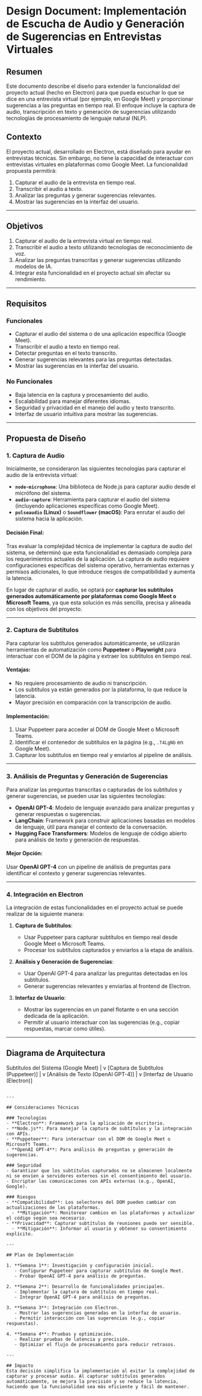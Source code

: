 # Design Document: Implementación de Escucha de Audio y Generación de Sugerencias en Entrevistas Virtuales

## Resumen
Este documento describe el diseño para extender la funcionalidad del proyecto actual (hecho en Electron) para que pueda escuchar lo que se dice en una entrevista virtual (por ejemplo, en Google Meet) y proporcionar sugerencias a las preguntas en tiempo real. El enfoque incluye la captura de audio, transcripción en texto y generación de sugerencias utilizando tecnologías de procesamiento de lenguaje natural (NLP).

## Contexto
El proyecto actual, desarrollado en Electron, está diseñado para ayudar en entrevistas técnicas. Sin embargo, no tiene la capacidad de interactuar con entrevistas virtuales en plataformas como Google Meet. La funcionalidad propuesta permitirá:
1. Capturar el audio de la entrevista en tiempo real.
2. Transcribir el audio a texto.
3. Analizar las preguntas y generar sugerencias relevantes.
4. Mostrar las sugerencias en la interfaz del usuario.

---

## Objetivos
1. Capturar el audio de la entrevista virtual en tiempo real.
2. Transcribir el audio a texto utilizando tecnologías de reconocimiento de voz.
3. Analizar las preguntas transcritas y generar sugerencias utilizando modelos de IA.
4. Integrar esta funcionalidad en el proyecto actual sin afectar su rendimiento.

---

## Requisitos

### Funcionales
- Capturar el audio del sistema o de una aplicación específica (Google Meet).
- Transcribir el audio a texto en tiempo real.
- Detectar preguntas en el texto transcrito.
- Generar sugerencias relevantes para las preguntas detectadas.
- Mostrar las sugerencias en la interfaz del usuario.

### No Funcionales
- Baja latencia en la captura y procesamiento del audio.
- Escalabilidad para manejar diferentes idiomas.
- Seguridad y privacidad en el manejo del audio y texto transcrito.
- Interfaz de usuario intuitiva para mostrar las sugerencias.

---

## Propuesta de Diseño

### 1. Captura de Audio
Inicialmente, se consideraron las siguientes tecnologías para capturar el audio de la entrevista virtual:
- **`node-microphone`**: Una biblioteca de Node.js para capturar audio desde el micrófono del sistema.
- **`audio-capture`**: Herramienta para capturar el audio del sistema (incluyendo aplicaciones específicas como Google Meet).
- **`pulseaudio` (Linux)** o **`Soundflower` (macOS)**: Para enrutar el audio del sistema hacia la aplicación.

#### Decisión Final:
Tras evaluar la complejidad técnica de implementar la captura de audio del sistema, se determinó que esta funcionalidad es demasiado compleja para los requerimientos actuales de la aplicación. La captura de audio requiere configuraciones específicas del sistema operativo, herramientas externas y permisos adicionales, lo que introduce riesgos de compatibilidad y aumenta la latencia.

En lugar de capturar el audio, se optará por **capturar los subtítulos generados automáticamente por plataformas como Google Meet o Microsoft Teams**, ya que esta solución es más sencilla, precisa y alineada con los objetivos del proyecto.

---

### 2. Captura de Subtítulos
Para capturar los subtítulos generados automáticamente, se utilizarán herramientas de automatización como **Puppeteer** o **Playwright** para interactuar con el DOM de la página y extraer los subtítulos en tiempo real.

#### Ventajas:
- No requiere procesamiento de audio ni transcripción.
- Los subtítulos ya están generados por la plataforma, lo que reduce la latencia.
- Mayor precisión en comparación con la transcripción de audio.

#### Implementación:
1. Usar Puppeteer para acceder al DOM de Google Meet o Microsoft Teams.
2. Identificar el contenedor de subtítulos en la página (e.g., `.T4LgNb` en Google Meet).
3. Capturar los subtítulos en tiempo real y enviarlos al pipeline de análisis.

---

### 3. Análisis de Preguntas y Generación de Sugerencias
Para analizar las preguntas transcritas o capturadas de los subtítulos y generar sugerencias, se pueden usar las siguientes tecnologías:
- **OpenAI GPT-4**: Modelo de lenguaje avanzado para analizar preguntas y generar respuestas o sugerencias.
- **LangChain**: Framework para construir aplicaciones basadas en modelos de lenguaje, útil para manejar el contexto de la conversación.
- **Hugging Face Transformers**: Modelos de lenguaje de código abierto para análisis de texto y generación de respuestas.

#### Mejor Opción:
Usar **OpenAI GPT-4** con un pipeline de análisis de preguntas para identificar el contexto y generar sugerencias relevantes.

---

### 4. Integración en Electron
La integración de estas funcionalidades en el proyecto actual se puede realizar de la siguiente manera:
1. **Captura de Subtítulos**:
   - Usar Puppeteer para capturar subtítulos en tiempo real desde Google Meet o Microsoft Teams.
   - Procesar los subtítulos capturados y enviarlos a la etapa de análisis.

2. **Análisis y Generación de Sugerencias**:
   - Usar OpenAI GPT-4 para analizar las preguntas detectadas en los subtítulos.
   - Generar sugerencias relevantes y enviarlas al frontend de Electron.

3. **Interfaz de Usuario**:
   - Mostrar las sugerencias en un panel flotante o en una sección dedicada de la aplicación.
   - Permitir al usuario interactuar con las sugerencias (e.g., copiar respuestas, marcar como útiles).

---

## Diagrama de Arquitectura

Subtítulos del Sistema (Google Meet)
        |
        v
[Captura de Subtítulos (Puppeteer)]
        |
        v
[Análisis de Texto (OpenAI GPT-4)]
        |
        v
[Interfaz de Usuario (Electron)]
```

---

## Consideraciones Técnicas

### Tecnologías
- **Electron**: Framework para la aplicación de escritorio.
- **Node.js**: Para manejar la captura de subtítulos y la integración con APIs.
- **Puppeteer**: Para interactuar con el DOM de Google Meet o Microsoft Teams.
- **OpenAI GPT-4**: Para análisis de preguntas y generación de sugerencias.

### Seguridad
- Garantizar que los subtítulos capturados no se almacenen localmente ni se envíen a servidores externos sin el consentimiento del usuario.
- Encriptar las comunicaciones con APIs externas (e.g., OpenAI, Google).

### Riesgos
- **Compatibilidad**: Los selectores del DOM pueden cambiar con actualizaciones de las plataformas.
  - **Mitigación**: Monitorear cambios en las plataformas y actualizar el código según sea necesario.
- **Privacidad**: Capturar subtítulos de reuniones puede ser sensible.
  - **Mitigación**: Informar al usuario y obtener su consentimiento explícito.

---

## Plan de Implementación

1. **Semana 1**: Investigación y configuración inicial.
   - Configurar Puppeteer para capturar subtítulos de Google Meet.
   - Probar OpenAI GPT-4 para análisis de preguntas.

2. **Semana 2**: Desarrollo de funcionalidades principales.
   - Implementar la captura de subtítulos en tiempo real.
   - Integrar OpenAI GPT-4 para análisis de preguntas.

3. **Semana 3**: Integración con Electron.
   - Mostrar las sugerencias generadas en la interfaz de usuario.
   - Permitir interacción con las sugerencias (e.g., copiar respuestas).

4. **Semana 4**: Pruebas y optimización.
   - Realizar pruebas de latencia y precisión.
   - Optimizar el flujo de procesamiento para reducir retrasos.

---

## Impacto
Esta decisión simplifica la implementación al evitar la complejidad de capturar y procesar audio. Al capturar subtítulos generados automáticamente, se mejora la precisión y se reduce la latencia, haciendo que la funcionalidad sea más eficiente y fácil de mantener.
